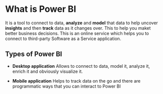 # What is Power BI

It is a tool to connect to data, **analyze** and **model** that data to help uncover **insights** and then **track** data as it changes over. This to help you maket better business decisions. This is an online service which helps you to connect to third-party Software as a Service application.

## Types of Power BI

- **Desktop application**
    Allows to connect to data, model it, analyze it, enrich it and obviously visualize it.
    

- **Mobile application**
    Helps to track data on the go and there are programmatic ways that you can interact to Power BI